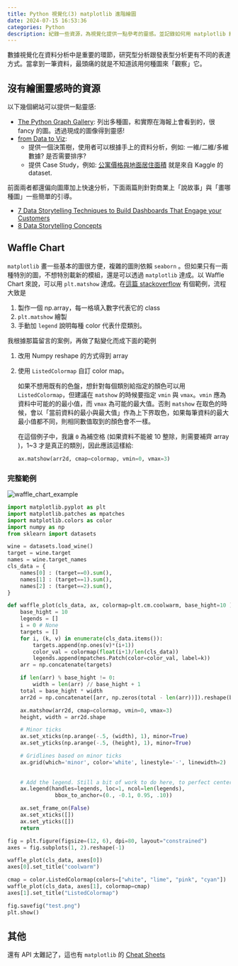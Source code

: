 ```yaml
---
title: Python 視覺化(3) matplotlib 進階繪圖
date: 2024-07-15 16:53:36
categories: Python
description: 紀錄一些資源，為視覺化提供一點參考的靈感。並記錄如何用 matplotlib 繪製 Waffle Chart 。
---
```

數據視覺化在資料分析中是重要的環節，研究型分析跟發表型分析更有不同的表達方式。當拿到一筆資料，最頭痛的就是不知道該用何種圖來「觀察」它。

## 沒有繪圖靈感時的資源

以下幾個網站可以提供一點靈感: 

- [The Python Graph Gallery](https://python-graph-gallery.com/): 列出多種圖，和實際在海報上會看到的，很 fancy 的圖。透過現成的圖像得到靈感! 
- [from Data to Viz](https://www.data-to-viz.com/#explore): 
    - 提供一個決策樹，使用者可以根據手上的資料分析，例如: 一維/二維/多維數據? 是否需要排序?
    - 提供 Case Study，例如: [公寓價格與地面居住面積](https://www.data-to-viz.com/story/TwoNum.html) 就是來自 Kaggle 的 dataset. 

前面兩者都還偏向圖庫加上快速分析，下面兩篇則針對商業上「說故事」與「畫哪種圖」一些簡單的引導。

- [7 Data Storytelling Techniques to Build Dashboards That Engage your Customers](https://www.toucantoco.com/en/blog/7-data-storytelling-techniques-to-engage-your-customers)
- [8 Data Storytelling Concepts](https://twooctobers.com/blog/8-data-storytelling-concepts-with-examples/)


## Waffle Chart 

`matplotlib` 畫一些基本的圖很方便，複雜的圖則依賴 `seaborn` 。但如果只有一兩種特別的圖，不想特別載新的模組，還是可以透過 `matplotlib` 達成。以 Waffle Chart 來說，可以用 `plt.matshow` 達成。在[這篇 stackoverflow](https://stackoverflow.com/a/41440802) 有個範例，流程大致是

1. 製作一個 np.array，每一格填入數字代表它的 class 
2. `plt.matshow` 繪製
3. 手動加 `legend` 說明每種 color 代表什麼類別。

我根據那篇留言的案例，再做了點變化而成下面的範例

1. 改用 Numpy reshape 的方式得到 array 

2. 使用 `ListedColormap` 自訂 color map。

    如果不想用既有的色盤，想針對每個類別給指定的顏色可以用 `ListedColormap`，但建議在 `matshow` 的時候要指定 `vmin` 與 `vmax`。`vmin` 應為資料中可能的的最小值，而 `vmax` 為可能的最大值。否則 `matshow` 在取色的時候，會以「當前資料的最小與最大值」作為上下界取色，如果每筆資料的最大最小值都不同，則相同數值取到的顏色會不一樣。

    在這個例子中，我讓 `0` 為補空格 (如果資料不能被 10 整除，則需要補齊 array )，1~3 才是真正的類別，因此應該這樣給: 
    
    ```python
    ax.matshow(arr2d, cmap=colormap, vmin=0, vmax=3)
    ```
    

### 完整範例

![waffle_chart_example](../img/python-visualize-advance-2/waffle_chart_example.png)

```python
import matplotlib.pyplot as plt
import matplotlib.patches as mpatches
import matplotlib.colors as color 
import numpy as np 
from sklearn import datasets

wine = datasets.load_wine()
target = wine.target
names = wine.target_names
cls_data = {
    names[0] : (target==0).sum(),
    names[1] : (target==1).sum(),
    names[2] : (target==2).sum(),
}

def waffle_plot(cls_data, ax, colormap=plt.cm.coolwarm, base_hight=10 ):
    base_hight = 10
    legends = []
    i = 0 # None 
    targets = []
    for i, (k, v) in enumerate(cls_data.items()):
        targets.append(np.ones(v)*(i+1))
        color_val = colormap(float(i+1)/len(cls_data))
        legends.append(mpatches.Patch(color=color_val, label=k))
    arr = np.concatenate(targets)

    if len(arr) % base_hight != 0:
        width = len(arr) // base_hight + 1 
    total = base_hight * width 
    arr2d = np.concatenate([arr, np.zeros(total - len(arr))]).reshape(base_hight, -1)

    ax.matshow(arr2d, cmap=colormap, vmin=0, vmax=3)
    height, width = arr2d.shape

    # Minor ticks
    ax.set_xticks(np.arange(-.5, (width), 1), minor=True)
    ax.set_yticks(np.arange(-.5, (height), 1), minor=True)

    # Gridlines based on minor ticks
    ax.grid(which='minor', color='white', linestyle='-', linewidth=2)
    
    
    # Add the legend. Still a bit of work to do here, to perfect centering.
    ax.legend(handles=legends, loc=1, ncol=len(legends),
               bbox_to_anchor=(0., -0.1, 0.95, .10))

    ax.set_frame_on(False)
    ax.set_xticks([])
    ax.set_yticks([])
    return 

fig = plt.figure(figsize=(12, 6), dpi=80, layout="constrained")
axes = fig.subplots(1, 2).reshape(-1)

waffle_plot(cls_data, axes[0])
axes[0].set_title("coolwarm")

cmap = color.ListedColormap(colors=["white", "lime", "pink", "cyan"])
waffle_plot(cls_data, axes[1], colormap=cmap)
axes[1].set_title("ListedColormap")

fig.savefig("test.png")
plt.show()

```

## 其他

還有 API 太難記了，這也有 `matplotlib` 的 [Cheat Sheets](https://python-graph-gallery.com/cheat-sheets/)

